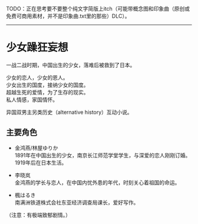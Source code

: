 TODO：正在思考要不要整个纯文字简版上itch（可能带概念图和印象曲（原创或免费可商用素材，并不是印象曲.txt里的那些）DLC）。

---

# 少女躁狂妄想


一战二战时期，中国出生的少女，落难后被救到了日本。  

少女的恋人，少女的恩人。  
少女出生的国度，接纳少女的国度。  
超越生死的爱情，为了生存的现实。  
私人情感，家国情怀。  

异国双男主另类历史（alternative history）互动小说。  


## 主要角色

* 金鸿燕/林屋ゆりか  
1891年在中国出生的少女，南京长江师范学堂学生，与深爱的恋人刚刚订婚。  
1919年后在日本生活。  

* 李晓岚  
金鸿燕的学长与恋人，在中国内忧外患的年代，时刻关心着祖国的命运。

* 楓はるき  
南满洲铁道株式会社东亚经济调查局课长，爱好写作。


（注意：有极端致郁剧情。）
